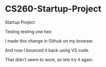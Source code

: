 # CS260-Startup-Project
Startup Project


Testing testing one two

I made this change in Github on my browser.

And now I bounced it back using VS code.

That didn't seem to work, so lets try it again.